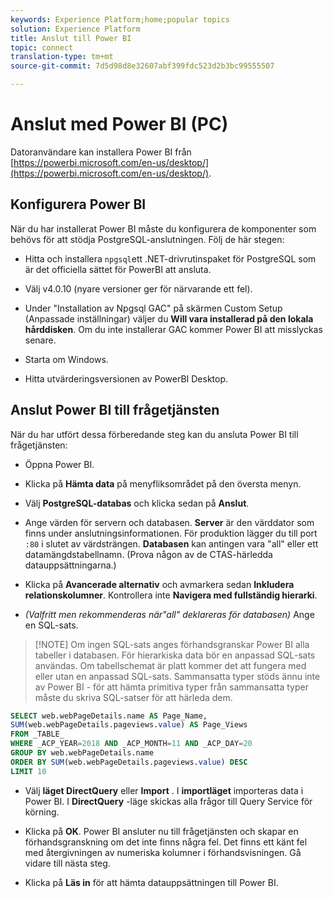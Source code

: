 ```yaml
---
keywords: Experience Platform;home;popular topics
solution: Experience Platform
title: Anslut till Power BI
topic: connect
translation-type: tm+mt
source-git-commit: 7d5d98d8e32607abf399fdc523d2b3bc99555507

---
```



# Anslut med Power BI (PC)

Datoranvändare kan installera Power BI från [https://powerbi.microsoft.com/en-us/desktop/](https://powerbi.microsoft.com/en-us/desktop/).

## Konfigurera Power BI

När du har installerat Power BI måste du konfigurera de komponenter som behövs för att stödja PostgreSQL-anslutningen. Följ de här stegen:

- Hitta och installera `npgsql`ett .NET-drivrutinspaket för PostgreSQL som är det officiella sättet för PowerBI att ansluta.

- Välj v4.0.10 (nyare versioner ger för närvarande ett fel).

- Under &quot;Installation av Npgsql GAC&quot; på skärmen Custom Setup (Anpassade inställningar) väljer du **Will vara installerad på den lokala hårddisken**. Om du inte installerar GAC kommer Power BI att misslyckas senare.

- Starta om Windows.

- Hitta utvärderingsversionen av PowerBI Desktop.

## Anslut Power BI till frågetjänsten

När du har utfört dessa förberedande steg kan du ansluta Power BI till frågetjänsten:

- Öppna Power BI.

- Klicka på **Hämta data** på menyfliksområdet på den översta menyn.

- Välj **PostgreSQL-databas** och klicka sedan på **Anslut**.

- Ange värden för servern och databasen. **Server** är den värddator som finns under anslutningsinformationen. För produktion lägger du till port `:80` i slutet av värdsträngen. **Databasen** kan antingen vara &quot;all&quot; eller ett datamängdstabellnamn. (Prova någon av de CTAS-härledda datauppsättningarna.)

- Klicka på **Avancerade alternativ** och avmarkera sedan **Inkludera relationskolumner**. Kontrollera inte **Navigera med fullständig hierarki**.

- *(Valfritt men rekommenderas när&quot;all&quot; deklareras för databasen)* Ange en SQL-sats.

>[!NOTE] Om ingen SQL-sats anges förhandsgranskar Power BI alla tabeller i databasen. För hierarkiska data bör en anpassad SQL-sats användas. Om tabellschemat är platt kommer det att fungera med eller utan en anpassad SQL-sats. Sammansatta typer stöds ännu inte av Power BI - för att hämta primitiva typer från sammansatta typer måste du skriva SQL-satser för att härleda dem.

```sql
SELECT web.webPageDetails.name AS Page_Name, 
SUM(web.webPageDetails.pageviews.value) AS Page_Views 
FROM _TABLE_ 
WHERE _ACP_YEAR=2018 AND _ACP_MONTH=11 AND _ACP_DAY=20 
GROUP BY web.webPageDetails.name 
ORDER BY SUM(web.webPageDetails.pageviews.value) DESC 
LIMIT 10
```

- Välj **läget DirectQuery** eller **Import** . I **importläget** importeras data i Power BI. I **DirectQuery** -läge skickas alla frågor till Query Service för körning.

- Klicka på **OK**. Power BI ansluter nu till frågetjänsten och skapar en förhandsgranskning om det inte finns några fel. Det finns ett känt fel med återgivningen av numeriska kolumner i förhandsvisningen. Gå vidare till nästa steg.

- Klicka på **Läs in** för att hämta datauppsättningen till Power BI.
